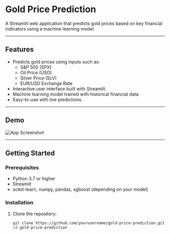 # Gold Price Prediction

A Streamlit web application that predicts gold prices based on key financial indicators using a machine learning model.

---

## Features

- Predicts gold prices using inputs such as:
  - S&P 500 (SPX)
  - Oil Price (USO)
  - Silver Price (SLV)
  - EUR/USD Exchange Rate
- Interactive user interface built with Streamlit.
- Machine learning model trained with historical financial data.
- Easy-to-use with live predictions.

---

## Demo

![App Screenshot](link-to-screenshot-or-gif)

---

## Getting Started

### Prerequisites

- Python 3.7 or higher
- Streamlit
- scikit-learn, numpy, pandas, xgboost (depending on your model)

### Installation

1. Clone the repository:
   ```bash
   git clone https://github.com/yourusername/gold-price-prediction.git
   cd gold-price-prediction
